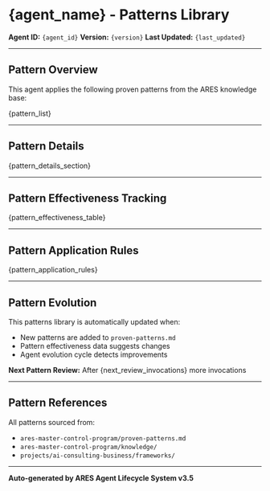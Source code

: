 # {agent_name} - Patterns Library

**Agent ID:** `{agent_id}`
**Version:** `{version}`
**Last Updated:** `{last_updated}`

---

## Pattern Overview

This agent applies the following proven patterns from the ARES knowledge base:

{pattern_list}

---

## Pattern Details

{pattern_details_section}

---

## Pattern Effectiveness Tracking

{pattern_effectiveness_table}

---

## Pattern Application Rules

{pattern_application_rules}

---

## Pattern Evolution

This patterns library is automatically updated when:
- New patterns are added to `proven-patterns.md`
- Pattern effectiveness data suggests changes
- Agent evolution cycle detects improvements

**Next Pattern Review:** After {next_review_invocations} more invocations

---

## Pattern References

All patterns sourced from:
- `ares-master-control-program/proven-patterns.md`
- `ares-master-control-program/knowledge/`
- `projects/ai-consulting-business/frameworks/`

---

**Auto-generated by ARES Agent Lifecycle System v3.5**
